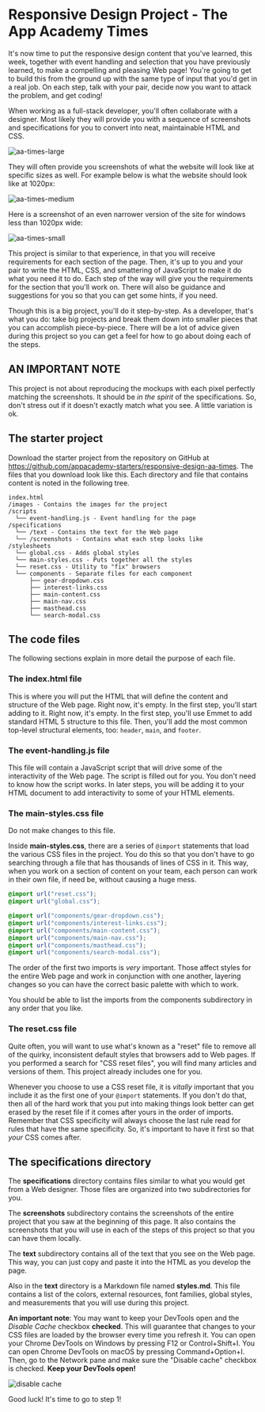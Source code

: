 # Responsive Design Project - The App Academy Times

It's now time to put the responsive design content that you've learned, this
week, together with event handling and selection that you have previously
learned, to make a compelling and pleasing Web page! You're going to get to
build this from the ground up with the same type of input that you'd get in a
real job. On each step, talk with your pair, decide now you want to attack the
problem, and get coding!

When working as a full-stack developer, you'll often collaborate with a
designer. Most likely they will provide you with a sequence of screenshots and
specifications for you to convert into neat, maintainable HTML and CSS.

![aa-times-large][aa-times-large]

They will often provide you screenshots of what the website will look like at
specific sizes as well. For example below is what the website should look like
at 1020px:

![aa-times-medium][aa-times-medium]

Here is a screenshot of an even narrower version of the site for windows less
than 1020px wide:

![aa-times-small][aa-times-small]

This project is similar to that experience, in that you will receive
requirements for each section of the page. Then, it's up to you and your pair to
write the HTML, CSS, and smattering of JavaScript to make it do what you need it
to do. Each step of the way will give you the requirements for the section that
you'll work on. There will also be guidance and suggestions for you so that you
can get some hints, if you need.

Though this is a big project, you'll do it step-by-step. As a developer, that's
what you do: take big projects and break them down into smaller pieces that you
can accomplish piece-by-piece. There will be a lot of advice given during this
project so you can get a feel for how to go about doing each of the steps.

## AN IMPORTANT NOTE

This project is not about reproducing the mockups with each pixel perfectly
matching the screenshots. It should be _in the spirit_ of the specifications.
So, don't stress out if it doesn't exactly match what you see. A little
variation is ok.

## The starter project

Download the starter project from the repository on GitHub at
https://github.com/appacademy-starters/responsive-design-aa-times. The files
that you download look like this. Each directory and file that contains content
is noted in the following tree.

```plaintext
index.html
/images - Contains the images for the project
/scripts
  └── event-handling.js - Event handling for the page
/specifications
  └── /text - Contains the text for the Web page
  └── /screenshots - Contains what each step looks like
/stylesheets
  └── global.css - Adds global styles
  └── main-styles.css - Puts together all the styles
  └── reset.css - Utility to "fix" browsers
  └── components - Separate files for each component
      ├── gear-dropdown.css
      ├── interest-links.css
      ├── main-content.css
      ├── main-nav.css
      ├── masthead.css
      └── search-modal.css
```

## The code files

The following sections explain in more detail the purpose of each file.

### The index.html file

This is where you will put the HTML that will define the content and structure
of the Web page. Right now, it's empty. In the first step, you'll start adding
to it. Right now, it's empty. In the first step, you'll use Emmet to add
standard HTML 5 structure to this file. Then, you'll add the most common
top-level structural elements, too: `header`, `main`, and `footer`.

### The event-handling.js file

This file will contain a JavaScript script that will drive some of the
interactivity of the Web page. The script is filled out for you. You don't need
to know how the script works. In later steps, you will be adding it to your HTML
document to add interactivity to some of your HTML elements.

### The main-styles.css file

Do not make changes to this file.

Inside **main-styles.css**, there are a series of `@import` statements that load
the various CSS files in the project. You do this so that you don't have to go
searching through a file that has thousands of lines of CSS in it. This way,
when you work on a section of content on your team, each person can work in
their own file, if need be, without causing a huge mess.

```css
@import url("reset.css");
@import url("global.css");

@import url("components/gear-dropdown.css");
@import url("components/interest-links.css");
@import url("components/main-content.css");
@import url("components/main-nav.css");
@import url("components/masthead.css");
@import url("components/search-modal.css");
```

The order of the first two imports is _very_ important. Those affect styles
for the entire Web page and work in conjunction with one another, layering
changes so you can have the correct basic palette with which to work.

You should be able to list the imports from the components subdirectory in any
order that you like.

### The reset.css file

Quite often, you will want to use what's known as a "reset" file to remove all
of the quirky, inconsistent default styles that browsers add to Web pages. If
you performed a search for "CSS reset files", you will find many articles and
versions of them. This project already includes one for you.

Whenever you choose to use a CSS reset file, it is _vitally_ important that you
include it as the first one of your `@import` statements. If you don't do that,
then all of the hard work that you put into making things look better can get
erased by the reset file if it comes after yours in the order of imports.
Remember that CSS specificity will always choose the last rule read for rules
that have the same specificity. So, it's important to have it first so that
_your_ CSS comes after.

## The specifications directory

The **specifications** directory contains files similar to what you would get
from a Web designer. Those files are organized into two subdirectories for you.

The **screenshots** subdirectory contains the screenshots of the entire project
that you saw at the beginning of this page. It also contains the screenshots
that you will use in each of the steps of this project so that you can have
them locally.

The **text** subdirectory contains all of the text that you see on the Web page.
This way, you can just copy and paste it into the HTML as you develop the page.

Also in the **text** directory is a Markdown file named **styles.md**. This file
contains a list of the colors, external resources, font families, global styles,
and measurements that you will use during this project.

**An important note**: You may want to keep your DevTools open and the _Disable
Cache_ checkbox **checked**. This will guarantee that changes to your CSS files
are loaded by the browser every time you refresh it. You can open your Chrome
DevTools on Windows by pressing F12 or Control+Shift+I. You can open Chrome
DevTools on macOS by pressing Command+Option+I. Then, go to the Network pane and
make sure the "Disable cache" checkbox is checked. **Keep your DevTools open!**

![disable cache]

Good luck! It's time to go to step 1!

[aa-times-small]: https://appacademy-open-assets.s3-us-west-1.amazonaws.com/Module-Responsive-Design/response-design-projects/aa-times/assets/1000px-mobile-aa-times.png
[aa-times-medium]: https://appacademy-open-assets.s3-us-west-1.amazonaws.com/Module-Responsive-Design/response-design-projects/aa-times/assets/1020px-aa-times.png
[aa-times-large]: https://appacademy-open-assets.s3-us-west-1.amazonaws.com/Module-Responsive-Design/response-design-projects/aa-times/assets/1230px-full-aa-times.png
[disable cache]: https://appacademy-open-assets.s3-us-west-1.amazonaws.com/Module-Responsive-Design/response-design-projects/aa-times/assets/devtools-enable-cache.png

